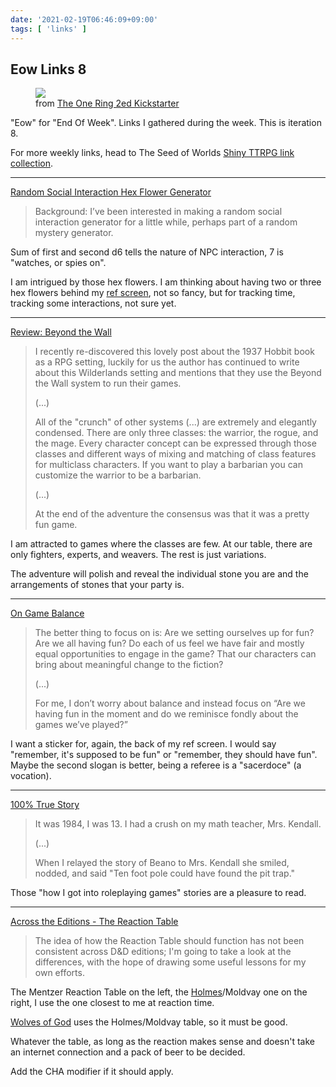```yaml
---
date: '2021-02-19T06:46:09+09:00'
tags: [ 'links' ]
---
```


## Eow Links 8

<figure class="right">
<a href="images/20210219_party.jpg"><img src="images/20210219_party.jpg" loading="lazy" /></a>
<figcaption>from <a href="https://www.kickstarter.com/projects/1192053011/the-one-ring-roleplaying-game-second-edition">The One Ring 2ed Kickstarter</a></figcaption>
</figure>

"Eow" for "End Of Week". Links I gathered during the week. This is iteration 8.

For more weekly links, head to The Seed of Worlds [Shiny TTRPG link collection](https://seedofworlds.blogspot.com/search/label/weekly%20links).

<hr/>

[Random Social Interaction Hex Flower Generator](https://goblinshenchman.wordpress.com/2021/02/15/random-social-interaction-hex-flower-generator/)

> Background: I’ve been interested in making a random social interaction generator for a little while, perhaps part of a random mystery generator.

Sum of first and second d6 tells the nature of NPC interaction, 7 is "watches, or spies on".

I am intrigued by those hex flowers. I am thinking about having two or three hex flowers behind my [ref screen](/20210215.html?t=Ref_Screen&f=eow8), not so fancy, but for tracking time, tracking some interactions, not sure yet.

<hr/>

[Review: Beyond the Wall](https://fistsofcinderandstone.blogspot.com/2021/02/review-beyond-wall.html)

> I recently re-discovered this lovely post about the 1937 Hobbit book as a RPG setting, luckily for us the author has continued to write about this Wilderlands setting and mentions that they use the Beyond the Wall system to run their games.
>
> (...)
>
> All of the "crunch" of other systems (...) are extremely and elegantly condensed. There are only three classes: the warrior, the rogue, and the mage. Every character concept can be expressed through those classes and different ways of mixing and matching of class features for multiclass characters. If you want to play a barbarian you can customize the warrior to be a barbarian.
>
> (...)
>
> At the end of the adventure the consensus was that it was a pretty fun game.

I am attracted to games where the classes are few. At our table, there are only fighters, experts, and weavers. The rest is just variations.

The adventure will polish and reveal the individual stone you are and the arrangements of stones that your party is.

<hr/>

[On Game Balance](https://takeonrules.com/2021/02/14/on-game-balance/)

> The better thing to focus on is: Are we setting ourselves up for fun? Are we all having fun? Do each of us feel we have fair and mostly equal opportunities to engage in the game? That our characters can bring about meaningful change to the fiction?
>
> (...)
>
> For me, I don’t worry about balance and instead focus on “Are we having fun in the moment and do we reminisce fondly about the games we’ve played?”

I want a sticker for, again, the back of my ref screen. I would say "remember, it's supposed to be fun" or "remember, they should have fun". Maybe the second slogan is better, being a referee is a "sacerdoce" (a vocation).

<hr/>

[100% True Story](https://doomslakers.blogspot.com/2021/02/100-true-story.html)

> It was 1984, I was 13. I had a crush on my math teacher, Mrs. Kendall.
>
> (...)
>
> When I relayed the story of Beano to Mrs. Kendall she smiled, nodded, and said "Ten foot pole could have found the pit trap."

Those "how I got into roleplaying games" stories are a pleasure to read.

<hr/>

[Across the Editions - The Reaction Table](https://osrsimulacrum.blogspot.com/2020/09/across-editions-reaction-table.html)

> The idea of how the Reaction Table should function has not been consistent across D&D editions; I'm going to take a look at the differences, with the hope of drawing some useful lessons for my own efforts.

The Mentzer Reaction Table on the left, the [Holmes](/20210217.html?t=Doctor_Holmes&f=eow8)/Moldvay one on the right, I use the one closest to me at reaction time.

[Wolves of God](https://www.drivethrurpg.com/product/308470/Wolves-of-God-Adventures-in-Dark-Ages-England?affiliate_id=2746229) uses the Holmes/Moldvay table, so it must be good.

Whatever the table, as long as the reaction makes sense and doesn't take an internet connection and a pack of beer to be decided.

Add the CHA modifier if it should apply.

